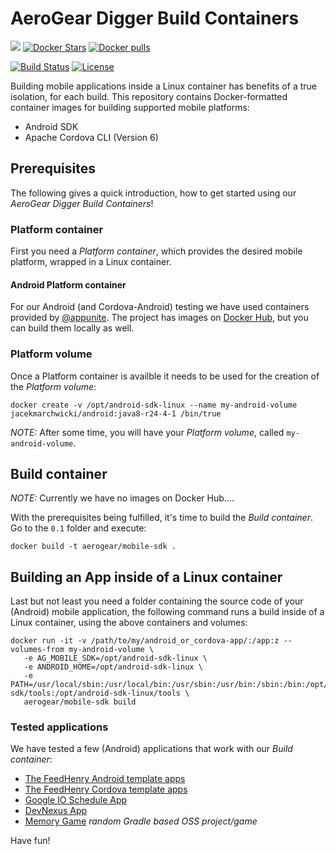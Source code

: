# AeroGear Digger Build Containers

[![](https://img.shields.io/docker/automated/jrottenberg/ffmpeg.svg)](https://hub.docker.com/r/aerogear/mobile-sdk/)
[![Docker Stars](https://img.shields.io/docker/stars/aerogear/mobile-sdk.svg?style=plastic)](https://registry.hub.docker.com/v2/repositories/aerogear/mobile-sdk/stars/count/)
[![Docker pulls](https://img.shields.io/docker/pulls/aerogear/mobile-sdk.svg?style=plastic)](https://registry.hub.docker.com/v2/repositories/aerogear/mobile-sdk/)

[![Build Status](https://travis-ci.org/aerogear/digger-build-containers.png)](https://travis-ci.org/aerogear/digger-build-containers)
[![License](https://img.shields.io/:license-Apache2-blue.svg)](http://www.apache.org/licenses/LICENSE-2.0)

Building mobile applications inside a Linux container has benefits of a true isolation, for each build. This repository contains Docker-formatted container images for building supported mobile platforms:
* Android SDK
* Apache Cordova CLI (Version 6)

## Prerequisites

The following gives a quick introduction, how to get started using our _AeroGear Digger Build Containers_!

### Platform container

First you need a _Platform container_, which provides the desired mobile platform, wrapped in a Linux container.

#### Android Platform container

For our Android (and Cordova-Android) testing we have used containers provided by [@appunite](https://github.com/appunite/docker). The project has images on [Docker Hub](https://hub.docker.com/r/jacekmarchwicki/android/tags/), but you can build them locally as well.

### Platform volume

Once a Platform container is availble it needs to be used for the creation of the _Platform volume_:

```
docker create -v /opt/android-sdk-linux --name my-android-volume jacekmarchwicki/android:java8-r24-4-1 /bin/true
```

_NOTE:_ After some time, you will have your _Platform volume_, called `my-android-volume`. 


## Build container

_NOTE:_ Currently we have no images on Docker Hub....

With the prerequisites being fulfilled, it's time to build the _Build container_. Go to the `0.1` folder and execute:

```
docker build -t aerogear/mobile-sdk . 
```

## Building an App inside of a Linux container

Last but not least you need a folder containing the source code of your (Android) mobile application, the following command runs a build inside of a Linux container, using the above containers and volumes:

```
docker run -it -v /path/to/my/android_or_cordova-app/:/app:z --volumes-from my-android-volume \
   -e AG_MOBILE_SDK=/opt/android-sdk-linux \
   -e ANDROID_HOME=/opt/android-sdk-linux \
   -e PATH=/usr/local/sbin:/usr/local/bin:/usr/sbin:/usr/bin:/sbin:/bin:/opt/mobile-sdk/tools:/opt/android-sdk-linux/tools \
   aerogear/mobile-sdk build

```

### Tested applications

We have tested a few (Android) applications that work with our _Build container_:

* [The FeedHenry Android template apps](https://github.com/feedhenry-templates?utf8=%E2%9C%93&query=android)
* [The FeedHenry Cordova template apps](https://github.com/feedhenry-templates?utf8=%E2%9C%93&query=cordova-app)
* [Google IO Schedule App](https://github.com/matzew/iosched/tree/changes)
* [DevNexus App](https://github.com/matzew/devnexus-android/tree/dummy-google-services)
* [Memory Game](https://github.com/sromku/memory-game) _random Gradle based OSS project/game_

Have fun!

